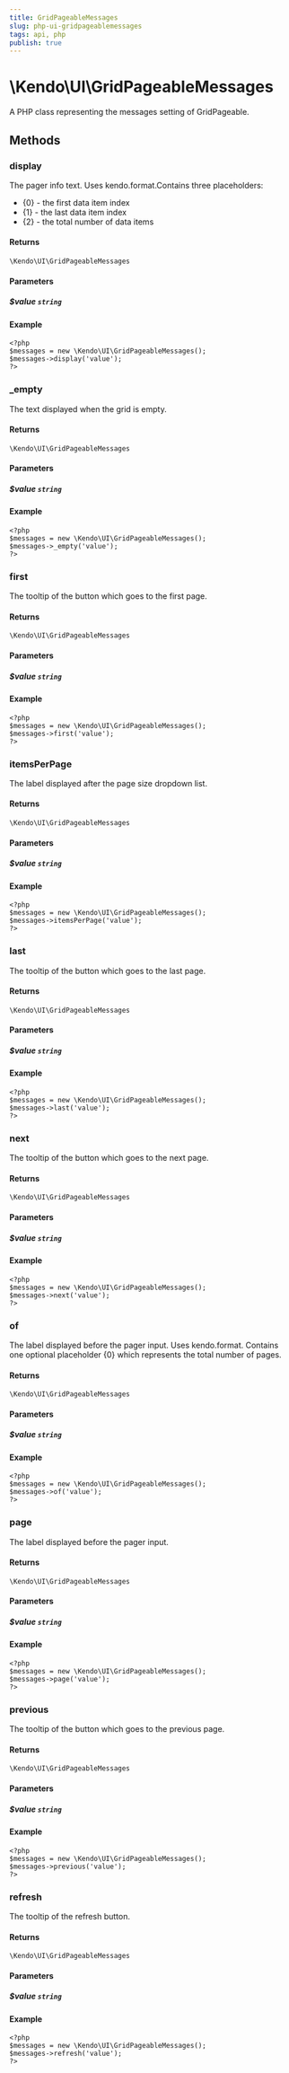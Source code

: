 ```yaml
---
title: GridPageableMessages
slug: php-ui-gridpageablemessages
tags: api, php
publish: true
---
```


# \Kendo\UI\GridPageableMessages

A PHP class representing the messages setting of GridPageable.


## Methods

### display
The pager info text. Uses kendo.format.Contains three placeholders:
- {0} - the first data item index
- {1} - the last data item index
- {2} - the total number of data items

#### Returns
`\Kendo\UI\GridPageableMessages`

#### Parameters

##### $value `string`



#### Example 
    <?php
    $messages = new \Kendo\UI\GridPageableMessages();
    $messages->display('value');
    ?>

### _empty
The text displayed when the grid is empty.

#### Returns
`\Kendo\UI\GridPageableMessages`

#### Parameters

##### $value `string`



#### Example 
    <?php
    $messages = new \Kendo\UI\GridPageableMessages();
    $messages->_empty('value');
    ?>

### first
The tooltip of the button which goes to the first page.

#### Returns
`\Kendo\UI\GridPageableMessages`

#### Parameters

##### $value `string`



#### Example 
    <?php
    $messages = new \Kendo\UI\GridPageableMessages();
    $messages->first('value');
    ?>

### itemsPerPage
The label displayed after the page size dropdown list.

#### Returns
`\Kendo\UI\GridPageableMessages`

#### Parameters

##### $value `string`



#### Example 
    <?php
    $messages = new \Kendo\UI\GridPageableMessages();
    $messages->itemsPerPage('value');
    ?>

### last
The tooltip of the button which goes to the last page.

#### Returns
`\Kendo\UI\GridPageableMessages`

#### Parameters

##### $value `string`



#### Example 
    <?php
    $messages = new \Kendo\UI\GridPageableMessages();
    $messages->last('value');
    ?>

### next
The tooltip of the button which goes to the next page.

#### Returns
`\Kendo\UI\GridPageableMessages`

#### Parameters

##### $value `string`



#### Example 
    <?php
    $messages = new \Kendo\UI\GridPageableMessages();
    $messages->next('value');
    ?>

### of
The label displayed before the pager input. Uses kendo.format. Contains one optional placeholder {0} which represents the total number of pages.

#### Returns
`\Kendo\UI\GridPageableMessages`

#### Parameters

##### $value `string`



#### Example 
    <?php
    $messages = new \Kendo\UI\GridPageableMessages();
    $messages->of('value');
    ?>

### page
The label displayed before the pager input.

#### Returns
`\Kendo\UI\GridPageableMessages`

#### Parameters

##### $value `string`



#### Example 
    <?php
    $messages = new \Kendo\UI\GridPageableMessages();
    $messages->page('value');
    ?>

### previous
The tooltip of the button which goes to the previous page.

#### Returns
`\Kendo\UI\GridPageableMessages`

#### Parameters

##### $value `string`



#### Example 
    <?php
    $messages = new \Kendo\UI\GridPageableMessages();
    $messages->previous('value');
    ?>

### refresh
The tooltip of the refresh button.

#### Returns
`\Kendo\UI\GridPageableMessages`

#### Parameters

##### $value `string`



#### Example 
    <?php
    $messages = new \Kendo\UI\GridPageableMessages();
    $messages->refresh('value');
    ?>

